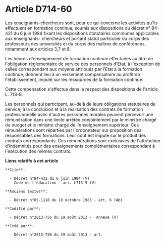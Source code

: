 # Article D714-60

Les enseignants-chercheurs sont, pour ce qui concerne les activités qu'ils effectuent en formation continue, soumis aux
dispositions du décret n° 84-431 du 6 juin 1984 fixant les dispositions statutaires communes applicables aux enseignants-
chercheurs et portant statut particulier du corps des professeurs des universités et du corps des maîtres de conférences,
notamment aux articles 3,7 et 8. 

Les heures d'enseignement de formation continue effectuées au titre de l'obligation réglementaire de service des personnels
d'Etat, à l'exception de celles correspondant aux moyens attribués par l'Etat à la formation continue, donnent lieu à un
versement compensatoire au profit de l'établissement, imputé sur les ressources de la formation continue. 

Cette compensation s'effectue dans le respect des dispositions de l'article L. 713-9. 

Les personnels qui participent, au-delà de leurs obligations statutaires de service, à la conclusion et à la réalisation des
contrats de formation professionnelle avec d'autres personnes morales peuvent percevoir une rémunération dans une limite
arrêtée conjointement par le ministre chargé du budget et le ministre chargé de l'enseignement supérieur. Ces rémunérations
sont réparties par l'ordonnateur sur proposition des responsables des formations. Leur coût est imputé sur le produit des
contrats correspondants. Ces rémunérations sont exclusives de l'attribution d'indemnités pour des enseignements
complémentaires correspondant à l'exécution des mêmes contrats.

**Liens relatifs à cet article**

	**Cite**:

	  - Décret n°84-431 du 6 juin 1984 (V)
	  - Code de l'éducation - art. L713-9 (V)

	**Anciens textes**:

	  - Décret n°85-1118 du 18 octobre 1985 - art. 6 (Ab)

	**Codifié par**:

	  - Décret n°2013-756 du 19 août 2013 -  Annexe (V)

	**Créé par**:

	  - Décret n°2013-756 du 19 août 2013 - art.
